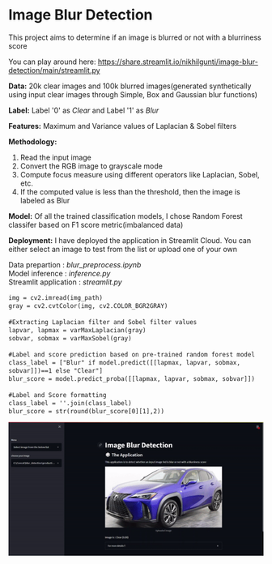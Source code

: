 # Image Blur Detection
 This project aims to determine if an image is blurred or not with a blurriness score
 
 You can play around here:
 https://share.streamlit.io/nikhilgunti/image-blur-detection/main/streamlit.py

 
 **Data:**
20k clear images and 100k blurred images(generated synthetically using input clear images through Simple, Box and Gaussian blur functions)

**Label:** Label '0' as _Clear_ and Label '1' as _Blur_

**Features:** Maximum and Variance values of Laplacian \& Sobel filters

**Methodology:**
1) Read the input image
2) Convert the RGB image to grayscale mode
3) Compute focus measure using different operators like Laplacian, Sobel, etc.
4) If the computed value is less than the threshold, then the image is labeled as Blur 

**Model:**
Of all the trained classification models, I chose Random Forest classifer based on F1 score metric(imbalanced data)

**Deployment:**  I have deployed the application in Streamlit Cloud. You can either select an image to test from the list or upload one of your own
 
 Data prepartion : _blur_preprocess.ipynb_ <br> 
 Model inference : _inference.py_ <br> 
 Streamlit application : _streamlit.py_
 
 
 ```
 img = cv2.imread(img_path)
 gray = cv2.cvtColor(img, cv2.COLOR_BGR2GRAY)

 #Extracting Laplacian filter and Sobel filter values
 lapvar, lapmax = varMaxLaplacian(gray)
 sobvar, sobmax = varMaxSobel(gray)

 #Label and score prediction based on pre-trained random forest model
 class_label = ["Blur" if model.predict([[lapmax, lapvar, sobmax, sobvar]])==1 else "Clear"]
 blur_score = model.predict_proba([[lapmax, lapvar, sobmax, sobvar]])

 #Label and Score formatting
 class_label = ''.join(class_label)
 blur_score = str(round(blur_score[0][1],2))
```

![Web app gif](streamlit_gif.gif)


